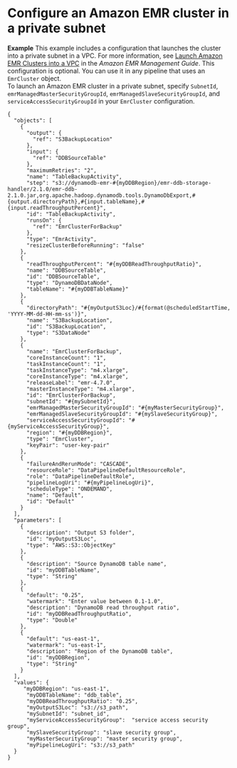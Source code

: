 # Configure an Amazon EMR cluster in a private subnet<a name="emrcluster-example-private-subnet"></a>

**Example**  <a name="example8"></a>
This example includes a configuration that launches the cluster into a private subnet in a VPC\. For more information, see [Launch Amazon EMR Clusters into a VPC](https://docs.aws.amazon.com/emr/latest/ManagementGuide/emr-vpc-launching-job-flows.html) in the *Amazon EMR Management Guide*\. This configuration is optional\. You can use it in any pipeline that uses an `EmrCluster` object\.  
To launch an Amazon EMR cluster in a private subnet, specify `SubnetId`, `emrManagedMasterSecurityGroupId`, `emrManagedSlaveSecurityGroupId`, and `serviceAccessSecurityGroupId` in your `EmrCluster` configuration\.  

```
{
  "objects": [
    {
      "output": {
        "ref": "S3BackupLocation"
      },
      "input": {
        "ref": "DDBSourceTable"
      },
      "maximumRetries": "2",
      "name": "TableBackupActivity",
      "step": "s3://dynamodb-emr-#{myDDBRegion}/emr-ddb-storage-handler/2.1.0/emr-ddb-2.1.0.jar,org.apache.hadoop.dynamodb.tools.DynamoDbExport,#{output.directoryPath},#{input.tableName},#{input.readThroughputPercent}",
      "id": "TableBackupActivity",
      "runsOn": {
        "ref": "EmrClusterForBackup"
      },
      "type": "EmrActivity",
      "resizeClusterBeforeRunning": "false"
    },
    {
      "readThroughputPercent": "#{myDDBReadThroughputRatio}",
      "name": "DDBSourceTable",
      "id": "DDBSourceTable",
      "type": "DynamoDBDataNode",
      "tableName": "#{myDDBTableName}"
    },
    {
      "directoryPath": "#{myOutputS3Loc}/#{format(@scheduledStartTime, 'YYYY-MM-dd-HH-mm-ss')}",
      "name": "S3BackupLocation",
      "id": "S3BackupLocation",
      "type": "S3DataNode"
    },
    {
      "name": "EmrClusterForBackup",
      "coreInstanceCount": "1",
      "taskInstanceCount": "1",
      "taskInstanceType": "m4.xlarge",
      "coreInstanceType": "m4.xlarge",
      "releaseLabel": "emr-4.7.0",
      "masterInstanceType": "m4.xlarge",
      "id": "EmrClusterForBackup",
      "subnetId": "#{mySubnetId}",
      "emrManagedMasterSecurityGroupId": "#{myMasterSecurityGroup}",
      "emrManagedSlaveSecurityGroupId": "#{mySlaveSecurityGroup}",
      "serviceAccessSecurityGroupId": "#{myServiceAccessSecurityGroup}",
      "region": "#{myDDBRegion}",
      "type": "EmrCluster",
      "keyPair": "user-key-pair"
    },
    {
      "failureAndRerunMode": "CASCADE",
      "resourceRole": "DataPipelineDefaultResourceRole",
      "role": "DataPipelineDefaultRole",
      "pipelineLogUri": "#{myPipelineLogUri}",
      "scheduleType": "ONDEMAND",
      "name": "Default",
      "id": "Default"
    }
  ],
  "parameters": [
    {
      "description": "Output S3 folder",
      "id": "myOutputS3Loc",
      "type": "AWS::S3::ObjectKey"
    },
    {
      "description": "Source DynamoDB table name",
      "id": "myDDBTableName",
      "type": "String"
    },
    {
      "default": "0.25",
      "watermark": "Enter value between 0.1-1.0",
      "description": "DynamoDB read throughput ratio",
      "id": "myDDBReadThroughputRatio",
      "type": "Double"
    },
    {
      "default": "us-east-1",
      "watermark": "us-east-1",
      "description": "Region of the DynamoDB table",
      "id": "myDDBRegion",
      "type": "String"
    }
  ],
  "values": {
     "myDDBRegion": "us-east-1",
      "myDDBTableName": "ddb_table",
      "myDDBReadThroughputRatio": "0.25",
      "myOutputS3Loc": "s3://s3_path",
      "mySubnetId": "subnet_id",
      "myServiceAccessSecurityGroup":  "service access security group",
      "mySlaveSecurityGroup": "slave security group",
      "myMasterSecurityGroup": "master security group",
      "myPipelineLogUri": "s3://s3_path"
  }
}
```